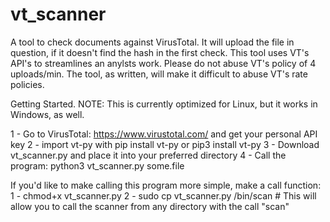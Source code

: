 # vt_scanner
A tool to check documents against VirusTotal. It will upload the file in question, if it doesn't find the hash in the first check. 
This tool uses VT's API's to streamlines an anylsts work.
Please do not abuse VT's policy of 4 uploads/min.
The tool, as written, will make it difficult to abuse VT's rate policies.

Getting Started.
NOTE: This is currently optimized for Linux, but it works in Windows, as well.

1 - Go to VirusTotal: https://www.virustotal.com/  and get your personal API key
2 - import vt-py with pip install vt-py      or       pip3 install vt-py
3 - Download vt_scanner.py and place it into your preferred directory
4 - Call the program: python3 vt_scanner.py  some.file


If you'd like to make calling this program more simple, make a call function:
1 - chmod+x vt_scanner.py
2 - sudo cp vt_scanner.py /bin/scan    # This will allow you to call the scanner from any directory with the call "scan"

